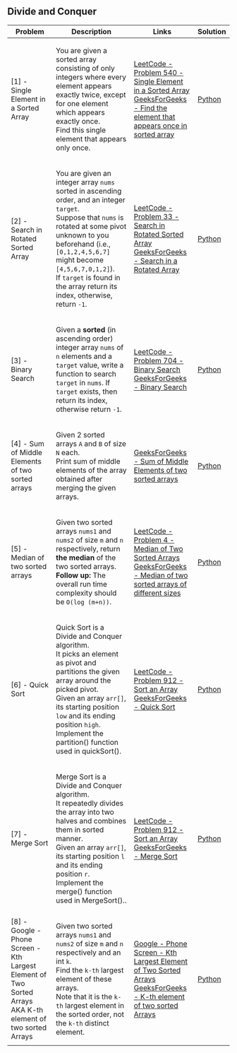 ## Divide and Conquer

| Problem | Description | Links | Solution |
| ------- | ----------- | ----- | -------- |
| [1] - Single Element in a Sorted Array | <p>You are given a sorted array consisting of only integers where every element appears exactly twice, except for one element which appears exactly once.<br>Find this single element that appears only once.</p> | [LeetCode - Problem 540 - Single Element in a Sorted Array](https://leetcode.com/problems/single-element-in-a-sorted-array/)<br>[GeeksForGeeks - Find the element that appears once in sorted array](https://practice.geeksforgeeks.org/problems/find-the-element-that-appears-once-in-sorted-array0624/1) | [Python](001_leetcode_P_540_SingleElementInASortedArray/Solution.py) |
| [2] - Search in Rotated Sorted Array | <p>You are given an integer array `nums` sorted in ascending order, and an integer `target`.<br>Suppose that `nums` is rotated at some pivot unknown to you beforehand (i.e., `[0,1,2,4,5,6,7]` might become `[4,5,6,7,0,1,2]`).<br>If `target` is found in the array return its index, otherwise, return `-1`.</p> | [LeetCode - Problem 33 - Search in Rotated Sorted Array](https://leetcode.com/problems/search-in-rotated-sorted-array/)<br>[GeeksForGeeks - Search in a Rotated Array](https://practice.geeksforgeeks.org/problems/search-in-a-rotated-array/0) | [Python](002_leetcode_P_033_SearchInRotatedSortedArray/Solution.py) |
| [3] - Binary Search | <p>Given a **sorted** (in ascending order) integer array `nums` of `n` elements and a `target` value, write a function to search `target` in `nums`. If `target` exists, then return its index, otherwise return `-1`.</p> | [LeetCode - Problem 704 - Binary Search](https://leetcode.com/problems/binary-search/)<br>[GeeksForGeeks - Binary Search](https://practice.geeksforgeeks.org/problems/binary-search/1) | [Python](003_leetcode_P_704_BinarySearch/Solution.py) |
| [4] - Sum of Middle Elements of two sorted arrays | <p>Given 2 sorted arrays `A` and `B` of size `N` each.<br>Print sum of middle elements of the array obtained after merging the given arrays.</p> | [GeeksForGeeks - Sum of Middle Elements of two sorted arrays](https://practice.geeksforgeeks.org/problems/sum-of-middle-elements-of-two-sorted-arrays/0) | [Python](004_geeksforgeeks_Sum_Of_Middle_Elements_Of_Two_Sorted_Arrays/Solution.py) |
| [5] - Median of two sorted arrays | <p>Given two sorted arrays `nums1` and `nums2` of size `m` and `n` respectively, return **the median** of the two sorted arrays.<br>**Follow up:** The overall run time complexity should be `O(log (m+n))`.</p> | [LeetCode - Problem 4 - Median of Two Sorted Arrays](https://leetcode.com/problems/median-of-two-sorted-arrays/)<br>[GeeksForGeeks - Median of two sorted arrays of different sizes](https://www.geeksforgeeks.org/median-of-two-sorted-arrays-of-different-sizes/) | [Python](005_leetcode_P_004_MedianOfTwoSortedArrays/Solution.py) |
| [6] - Quick Sort | <p>Quick Sort is a Divide and Conquer algorithm.<br>It picks an element as pivot and partitions the given array around the picked pivot.<br>Given an array `arr[]`, its starting position `low` and its ending position `high`.<br>Implement the partition() function used in quickSort().</p> | [LeetCode - Problem 912 - Sort an Array](https://leetcode.com/problems/sort-an-array/)<br>[GeeksForGeeks - Quick Sort](https://practice.geeksforgeeks.org/problems/quick-sort/1) | [Python](006_leetcode_P_912_SortAnArray_QuickSort/Solution.py) |
| [7] - Merge Sort | <p>Merge Sort is a Divide and Conquer algorithm.<br>It repeatedly divides the array into two halves and combines them in sorted manner.<br>Given an array `arr[]`, its starting position `l` and its ending position `r`.<br>Implement the merge() function used in MergeSort()..</p> | [LeetCode - Problem 912 - Sort an Array](https://leetcode.com/problems/sort-an-array/)<br>[GeeksForGeeks - Merge Sort](https://practice.geeksforgeeks.org/problems/merge-sort/1) | [Python](007_leetcode_P_912_SortAnArray_MergeSort/Solution.py) |
| [8] - Google - Phone Screen - Kth Largest Element of Two Sorted Arrays AKA K-th element of two sorted Arrays | <p>Given two sorted arrays `nums1` and `nums2` of size `m` and `n` respectively and an int `k`.<br>Find the `k-th` largest element of these arrays.<br>Note that it is the `k-th` largest element in the sorted order, not the `k-th` distinct element.</p> | [Google - Phone Screen - Kth Largest Element of Two Sorted Arrays](https://leetcode.com/discuss/interview-question/351782/Google-or-Phone-Screen-or-Kth-Largest-Element-of-Two-Sorted-Arrays)<br>[GeeksForGeeks - K-th element of two sorted Arrays](https://practice.geeksforgeeks.org/problems/k-th-element-of-two-sorted-array/0) | [Python](008_google_PhoneScreen_Kth_Largest_Element_of_Two_Sorted_Arrays/Solution.py) |